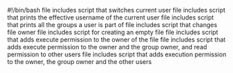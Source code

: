 #!/bin/bash
file includes script that switches current user
file includes script that prints the effective username of the current user
file includes script that prints all the groups a user is part of
file includes script that changes file owner
file includes script for creating an empty file
file includes script that adds execute permission to the owner of the file
file includes script that adds execute permission to the owner and the group owner, and read permission to other users
file includes script that adds execution permission to the owner, the group owner and the other users
